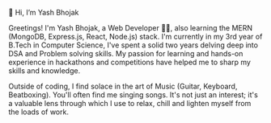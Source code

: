 👋 Hi, I’m Yash Bhojak

Greetings! I'm Yash Bhojak, a Web Developer 🧑‍💻, also learning the MERN (MongoDB, Express.js, React, Node.js) stack. I'm currently in my 3rd year of B.Tech in Computer Science, I've spent a solid two years delving deep into DSA and Problem solving skills. My passion for learning and hands-on experience in hackathons and competitions have helped me to sharp my skills and knowledge.

Outside of coding, I find solace in the art of Music (Guitar, Keyboard, Beatboxing). You'll often find me singing songs. It's not just an interest; it's a valuable lens through which I use to relax, chill and lighten myself from the loads of work.

<!---
Bhojak-Yash/Bhojak-Yash is a ✨ special ✨ repository because its `README.md` (this file) appears on your GitHub profile.
You can click the Preview link to take a look at your changes.
--->

